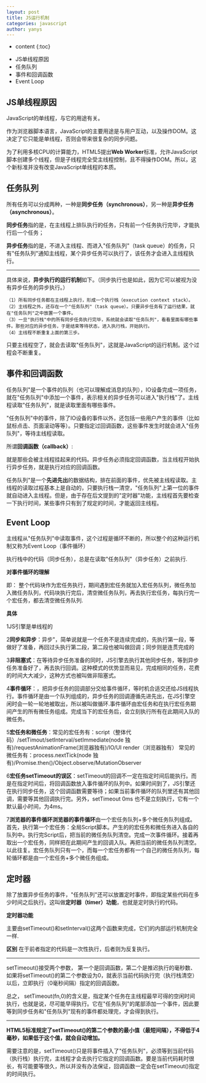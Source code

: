 ```yaml
---
layout: post
title: JS运行机制
categories: javascript 
author: yanys
---
```


* content
{:toc}

- JS单线程原因
- 任务队列
- 事件和回调函数
- Event Loop




## JS单线程原因
JavaScript的单线程，与它的用途有关。  

作为浏览器脚本语言，JavaScript的主要用途是与用户互动，以及操作DOM。这决定了它只能是单线程，否则会带来很复杂的同步问题。 

为了利用多核CPU的计算能力，HTML5提出**Web Worker**标准，允许JavaScript脚本创建多个线程，但是子线程完全受主线程控制，且不得操作DOM。所以，这个新标准并没有改变JavaScript单线程的本质。  

## 任务队列
所有任务可以分成两种，一种是**同步任务（synchronous）**，另一种是**异步任务（asynchronous）**。  

**同步任务**指的是，在主线程上排队执行的任务，只有前一个任务执行完毕，才能执行后一个任务；  

**异步任务**指的是，不进入主线程、而进入"任务队列"（task queue）的任务，只有"任务队列"通知主线程，某个异步任务可以执行了，该任务才会进入主线程执行。 

---

具体来说，**异步执行的运行机制**如下。（同步执行也是如此，因为它可以被视为没有异步任务的异步执行。） 
```
（1）所有同步任务都在主线程上执行，形成一个执行栈（execution context stack）。 
（2）主线程之外，还存在一个"任务队列"（task queue）。只要异步任务有了运行结果，就在"任务队列"之中放置一个事件。 
（3）一旦"执行栈"中的所有同步任务执行完毕，系统就会读取"任务队列"，看看里面有哪些事件。那些对应的异步任务，于是结束等待状态，进入执行栈，开始执行。 
（4）主线程不断重复上面的第三步。
 ```

只要主线程空了，就会去读取"任务队列"，这就是JavaScript的运行机制。这个过程会不断重复。

## 事件和回调函数
任务队列"是一个事件的队列（也可以理解成消息的队列），IO设备完成一项任务，就在"任务队列"中添加一个事件，表示相关的异步任务可以进入"执行栈"了。主线程读取"任务队列"，就是读取里面有哪些事件。 


"任务队列"中的事件，除了IO设备的事件以外，还包括一些用户产生的事件（比如鼠标点击、页面滚动等等）。只要指定过回调函数，这些事件发生时就会进入"任务队列"，等待主线程读取。 


所谓**回调函数（callback）**:  

就是那些会被主线程挂起来的代码。异步任务必须指定回调函数，当主线程开始执行异步任务，就是执行对应的回调函数。

任务队列"是一个**先进先出**的数据结构，排在前面的事件，优先被主线程读取。主线程的读取过程基本上是自动的，只要执行栈一清空，"任务队列"上第一位的事件就自动进入主线程。但是，由于存在后文提到的"定时器"功能，主线程首先要检查一下执行时间，某些事件只有到了规定的时间，才能返回主线程。

## Event Loop

主线程从"任务队列"中读取事件，这个过程是循环不断的，所以整个的这种运行机制又称为Event Loop（事件循环）

执行栈中的代码（同步任务），总是在读取"任务队列"（异步任务）之前执行. 

**对事件循环的理解** 

即：
整个代码块作为宏任务执行，期间遇到宏任务就加入宏任务队列，微任务加入微任务队列，代码块执行完后，清空微任务队列，再去执行宏任务，每执行完一个宏任务，都去清空微任务队列.

**具体** 

1JS引擎是单线程的 

2**同步和异步**：异步"，简单说就是一个任务不是连续完成的，先执行第一段，等做好了准备，再回过头执行第二段，第二段也被叫做回调；同步则是连贯完成的 

3**非阻塞式**：在等待异步任务准备的同时，JS引擎去执行其他同步任务，等到异步任务准备好了，再去执行回调。这种模式的优势显而易见，完成相同的任务，花费的时间大大减少，这种方式也被叫做非阻塞式。 

4**事件循环**：，把异步任务的回调部分交给事件循环，等时机合适交还给JS线程执行。事件循环是由一个队列组成的，异步任务的回调遵循先进先出，在JS引擎空闲时会一轮一轮地被取出，所以被叫做循环.事件循环由宏任务和在执行宏任务期间产生的所有微任务组成。完成当下的宏任务后，会立刻执行所有在此期间入队的微任务。 

5**宏任务和微任务**：常见的宏任务有：script（整体代码）/setTimout/setInterval/setImmediate(node 独有)/requestAnimationFrame(浏览器独有)/IO/UI render（浏览器独有）
常见的微任务有：process.nextTick(node 独有)/Promise.then()/Object.observe/MutationObserver 

6**宏任务setTimeout的误区**：setTimeout的回调不一定在指定时间后能执行。而是在指定时间后，将回调函数放入事件循环的队列中。如果时间到了，JS引擎还在执行同步任务，这个回调函数需要等待；如果当前事件循环的队列里还有其他回调，需要等其他回调执行完。另外，setTimeout 0ms 也不是立刻执行，它有一个默认最小时间，为4ms。 

7**浏览器的事件循环浏览器的事件循环**由一个宏任务队列+多个微任务队列组成。
首先，执行第一个宏任务：全局Script脚本。产生的的宏任务和微任务进入各自的队列中。执行完Script后，把当前的微任务队列清空。完成一次事件循环。接着再取出一个宏任务，同样把在此期间产生的回调入队。再把当前的微任务队列清空。以此往复。宏任务队列只有一个，而每一个宏任务都有一个自己的微任务队列，每轮循环都是由一个宏任务+多个微任务组成。 


## 定时器

除了放置异步任务的事件，"任务队列"还可以放置定时事件，即指定某些代码在多少时间之后执行。这叫做**定时器（timer）功能**，也就是定时执行的代码。
 

**定时器功能** 

主要由setTimeout()和setInterval()这两个函数来完成，它们的内部运行机制完全一样.  

**区别**  在于前者指定的代码是一次性执行，后者则为反复执行。 

---
setTimeout()接受两个参数， 
第一个是回调函数，第二个是推迟执行的毫秒数、 
如果将setTimeout()的第二个参数设为0，就表示当前代码执行完（执行栈清空）以后，立即执行（0毫秒间隔）指定的回调函数。 

总之，
setTimeout(fn,0)的含义是，指定某个任务在主线程最早可得的空闲时间执行，也就是说，尽可能早得执行。它在"任务队列"的尾部添加一个事件，因此要等到同步任务和"任务队列"现有的事件都处理完，才会得到执行。 

--- 

**HTML5标准规定了setTimeout()的第二个参数的最小值（最短间隔），不得低于4毫秒，如果低于这个值，就会自动增加。**

需要注意的是，setTimeout()只是将事件插入了"任务队列"，必须等到当前代码（执行栈）执行完，主线程才会去执行它指定的回调函数。要是当前代码耗时很长，有可能要等很久，所以并没有办法保证，回调函数一定会在setTimeout()指定的时间执行。